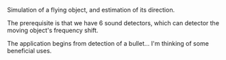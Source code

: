 Simulation of a flying object, and estimation of its direction.

The prerequisite is that we have 6 sound detectors, which can detector the moving object's frequency shift.

The application begins from detection of a bullet... I'm thinking of some beneficial uses.






